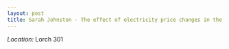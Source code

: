 ```yaml
---
layout: post
title: Sarah Johnston - The effect of electricity price changes in the presence of capital adjustment costs (September 05)
---
```



*Location:* Lorch 301

